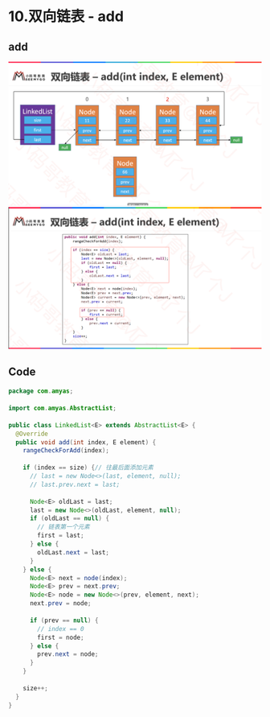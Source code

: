 # 10.双向链表 - add

## add

<img src="https://raw.githubusercontent.com/Amyas/picgo-bed/master/amyas.github.io/102022-08-24-15-46-39.png" alt="102022-08-24-15-46-39" width="" height="" />

<img src="https://raw.githubusercontent.com/Amyas/picgo-bed/master/amyas.github.io/102022-08-24-15-46-57.png" alt="102022-08-24-15-46-57" width="" height="" />

## Code

```java
package com.amyas;

import com.amyas.AbstractList;

public class LinkedList<E> extends AbstractList<E> {
  @Override
  public void add(int index, E element) {
    rangeCheckForAdd(index);

    if (index == size) {// 往最后面添加元素
      // last = new Node<>(last, element, null);
      // last.prev.next = last;

      Node<E> oldLast = last;
      last = new Node<>(oldLast, element, null);
      if (oldLast == null) {
        // 链表第一个元素
        first = last;
      } else {
        oldLast.next = last;
      }
    } else {
      Node<E> next = node(index);
      Node<E> prev = next.prev;
      Node<E> node = new Node<>(prev, element, next);
      next.prev = node;

      if (prev == null) {
        // index == 0
        first = node;
      } else {
        prev.next = node;
      }
    }

    size++;
  }
}
```
